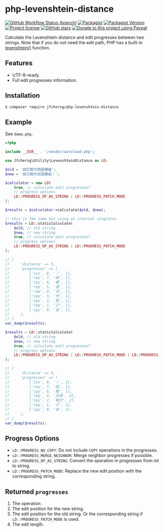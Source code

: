# php-levenshtein-distance

[![GitHub Workflow Status (branch)](https://img.shields.io/github/workflow/status/jfcherng/php-levenshtein-distance/Main/master?style=flat-square)](https://github.com/jfcherng/php-levenshtein-distance/actions)
[![Packagist](https://img.shields.io/packagist/dt/jfcherng/php-levenshtein-distance?style=flat-square)](https://packagist.org/packages/jfcherng/php-levenshtein-distance)
[![Packagist Version](https://img.shields.io/packagist/v/jfcherng/php-levenshtein-distance?style=flat-square)](https://packagist.org/packages/jfcherng/php-levenshtein-distance)
[![Project license](https://img.shields.io/github/license/jfcherng/php-levenshtein-distance?style=flat-square)](https://github.com/jfcherng/php-levenshtein-distance/blob/master/LICENSE)
[![GitHub stars](https://img.shields.io/github/stars/jfcherng/php-levenshtein-distance?style=flat-square&logo=github)](https://github.com/jfcherng/php-levenshtein-distance/stargazers)
[![Donate to this project using Paypal](https://img.shields.io/badge/paypal-donate-blue.svg?style=flat-square&logo=paypal)](https://www.paypal.me/jfcherng/5usd)

Calculate the Levenshtein distance and edit progresses between two strings.
Note that if you do not need the edit path, PHP has a built-in [levenshtein()](http://php.net/manual/en/function.levenshtein.php) function.


## Features

- UTF-8-ready.
- Full edit progresses information.


## Installation

```bash
$ composer require jfcherng/php-levenshtein-distance
```


## Example

See `demo.php`.

```php
<?php

include __DIR__ . '/vendor/autoload.php';

use Jfcherng\Utility\LevenshteinDistance as LD;

$old = '自訂取代詞語模組';
$new = '自订取代词语模组！';

$calculator = new LD(
    true, // calculate edit progresses?
    // progress options
    LD::PROGRESS_OP_AS_STRING | LD::PROGRESS_PATCH_MODE
);

$results = $calculator->calculate($old, $new);

// this is the same but using an internal singleton
$results = LD::staticCalculate(
    $old, // old string
    $new, // new string
    true, // calculate edit progresses?
    // progress options
    LD::PROGRESS_OP_AS_STRING | LD::PROGRESS_PATCH_MODE
);

// [
//     'distance' => 5,
//     'progresses' => [
//         ['ins', 8, '！', 1],
//         ['rep', 7, '组', 1],
//         ['cpy', 6, '模', 1],
//         ['rep', 5, '语', 1],
//         ['rep', 4, '词', 1],
//         ['cpy', 3, '代', 1],
//         ['cpy', 2, '取', 1],
//         ['rep', 1, '订', 1],
//         ['cpy', 0, '自', 1],
//     ],
// ]
var_dump($results);

$results = LD::staticCalculate(
    $old, // old string
    $new, // new string
    true, // calculate edit progresses?
    // progress options
    LD::PROGRESS_OP_AS_STRING | LD::PROGRESS_PATCH_MODE | LD::PROGRESS_MERGE_NEIGHBOR
);

// [
//     'distance' => 5,
//     'progresses' => [
//         ['ins', 8, '！', 1],
//         ['rep', 7, '组', 1],
//         ['cpy', 6, '模', 1],
//         ['rep', 4, '词语', 2],
//         ['cpy', 2, '取代', 2],
//         ['rep', 1, '订', 1],
//         ['cpy', 0, '自', 1],
//     ],
// ]
var_dump($results);
```


## Progress Options

- `LD::PROGRESS_NO_COPY`: Do not include `COPY` operations in the progresses.
- `LD::PROGRESS_MERGE_NEIGHBOR`: Merge neighbor progresses if possible.
- `LD::PROGRESS_OP_AS_STRING`: Convert the operation in progresses from int to string.
- `LD::PROGRESS_PATCH_MODE`: Replace the new edit position with the corresponding string.


## Returned `progresses`

1. The operation.
1. The edit position for the new string.
1. The edit position for the old string.
   Or the corresponding string if `LD::PROGRESS_PATCH_MODE` is used.
1. The edit length.
